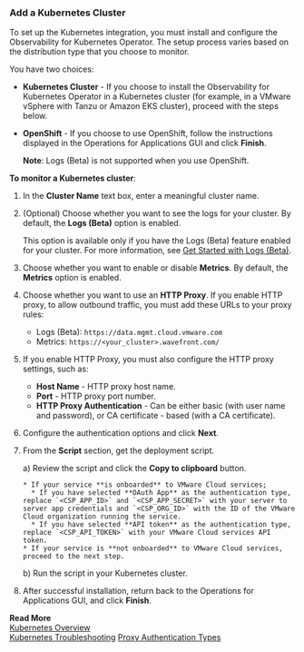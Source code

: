 ### Add a Kubernetes Cluster

To set up the Kubernetes integration, you must install and configure the Observability for Kubernetes Operator. The setup process varies based on the distribution type that you choose to monitor. 

You have two choices:

  * **Kubernetes Cluster** - If you choose to install the Observability for Kubernetes Operator in a Kubernetes cluster (for example, in a VMware vSphere with Tanzu or Amazon EKS cluster), proceed with the steps below.
   
  * **OpenShift** - If you choose to use OpenShift, follow the instructions displayed in the Operations for Applications GUI and click **Finish**.
          
    **Note**: Logs (Beta) is not supported when you use OpenShift.

**To monitor a Kubernetes cluster**:

1. In the **Cluster Name** text box, enter a meaningful cluster name.
1. (Optional) Choose whether you want to see the logs for your cluster. By default, the **Logs (Beta)** option is enabled.

    This option is available only if you have the Logs (Beta) feature enabled for your cluster. For more information, see [Get Started with Logs (Beta)](https://docs.wavefront.com/logging_overview.html).
    
1. Choose whether you want to enable or disable **Metrics**. By default, the **Metrics** option is enabled.
1. Choose whether you want to use an **HTTP Proxy**. If you enable HTTP proxy, to allow outbound traffic, you must add these URLs to your proxy rules:
   * Logs (Beta): `https://data.mgmt.cloud.vmware.com`
   * Metrics: `https://<your_cluster>.wavefront.com/`
   
1. If you enable HTTP Proxy, you must also configure the HTTP proxy settings, such as: 
     
   * **Host Name** - HTTP proxy host name.
   * **Port** - HTTP proxy port number.
   * **HTTP Proxy Authentication** - Can be either basic (with user name and password), or CA certificate - based (with a CA certificate).

1. Configure the authentication options and click **Next**.
    
1. From the **Script** section, get the deployment script. 
    
    a) Review the script and click the **Copy to clipboard** button.

       * If your service **is onboarded** to VMware Cloud services;
         * If you have selected **OAuth App** as the authentication type, replace `<CSP_APP_ID>` and `<CSP_APP_SECRET>` with your server to server app credentials and `<CSP_ORG_ID>` with the ID of the VMware Cloud organization running the service.
         * If you have selected **API token** as the authentication type, replace `<CSP_API_TOKEN>` with your VMware Cloud services API token.
       * If your service is **not onboarded** to VMware Cloud services, proceed to the next step.
    
    b) Run the script in your Kubernetes cluster.
    
1. After successful installation, return back to the Operations for Applications GUI, and click **Finish**.

**Read More**<br/>
[Kubernetes Overview](https://docs.wavefront.com/wavefront_kubernetes.html)<br/>
[Kubernetes Troubleshooting](https://docs.wavefront.com/kubernetes_troubleshooting.html)
[Proxy Authentication Types](https://docs.wavefront.com/proxies_installing.html#proxy-authentication-types)

